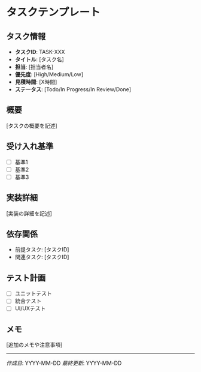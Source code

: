 # タスクテンプレート

## タスク情報
- **タスクID**: TASK-XXX
- **タイトル**: [タスク名]
- **担当**: [担当者名]
- **優先度**: [High/Medium/Low]
- **見積時間**: [X時間]
- **ステータス**: [Todo/In Progress/In Review/Done]

## 概要
[タスクの概要を記述]

## 受け入れ基準
- [ ] 基準1
- [ ] 基準2
- [ ] 基準3

## 実装詳細
[実装の詳細を記述]

## 依存関係
- 前提タスク: [タスクID]
- 関連タスク: [タスクID]

## テスト計画
- [ ] ユニットテスト
- [ ] 統合テスト
- [ ] UI/UXテスト

## メモ
[追加のメモや注意事項]

---
*作成日*: YYYY-MM-DD
*最終更新*: YYYY-MM-DD
